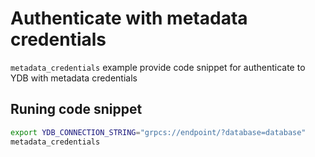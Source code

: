 # Authenticate with metadata credentials

`metadata_credentials` example provide code snippet for authenticate to YDB with metadata credentials

## Runing code snippet
```bash
export YDB_CONNECTION_STRING="grpcs://endpoint/?database=database"
metadata_credentials
```

